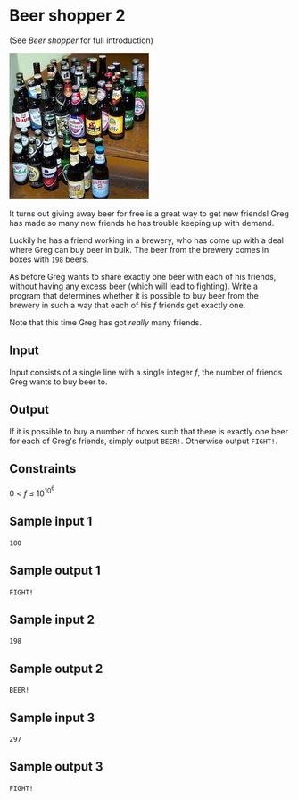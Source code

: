 # Beer shopper 2
(See _Beer shopper_ for full introduction)

![](../images/beer.jpg)

It turns out giving away beer for free is a great way to get new friends! Greg has made so many new friends he has trouble keeping up with demand.

Luckily he has a friend working in a brewery, who has come up with a deal where Greg can buy beer in bulk. The beer from the brewery comes in boxes with `198` beers.

As before Greg wants to share exactly one beer with each of his friends, without having any excess beer (which will lead to fighting). Write a program that determines whether it is possible to buy beer from the brewery in such a way that each of his _f_ friends get exactly one.

Note that this time Greg has got _really_ many friends.

## Input
Input consists of a single line with a single integer _f_, the number of friends Greg wants to buy beer to.

## Output
If it is possible to buy a number of boxes such that there is exactly one beer for each of Greg's friends, simply output `BEER!`. Otherwise output `FIGHT!`.

## Constraints
0 < _f_ &le; 10<sup>10<sup>6</sup></sup>

## Sample input 1
```
100
```

## Sample output 1
```
FIGHT!
```

## Sample input 2
```
198
```

## Sample output 2
```
BEER!
```

## Sample input 3
```
297
```

## Sample output 3
```
FIGHT!
```